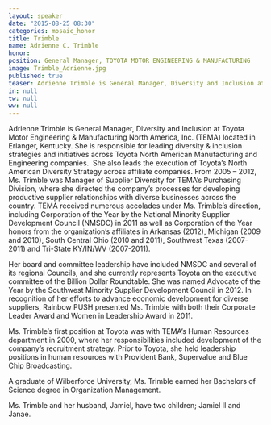 ```yaml
---
layout: speaker
date: "2015-08-25 08:30"
categories: mosaic_honor
title: Trimble
name: Adrienne C. Trimble
honor: 
position: General Manager, TOYOTA MOTOR ENGINEERING & MANUFACTURING
image: Trimble_Adrienne.jpg
published: true
teaser: Adrienne Trimble is General Manager, Diversity and Inclusion at Toyota Motor Engineering & Manufacturing North America, Inc. (TEMA) located in Erlanger, Kentucky.
in: null
tw: null
ww: null
---
```

Adrienne Trimble is General Manager, Diversity and Inclusion at Toyota Motor Engineering & Manufacturing North America, Inc. (TEMA) located in Erlanger, Kentucky. She is responsible for leading diversity & inclusion strategies and initiatives across Toyota North American Manufacturing and Engineering companies.  She also leads the execution of Toyota’s North American Diversity Strategy across affiliate companies.
From 2005 – 2012, Ms. Trimble was Manager of Supplier Diversity for TEMA’s Purchasing Division, where she directed the company’s processes for developing productive supplier relationships with diverse businesses across the country. TEMA received numerous accolades under Ms. Trimble’s direction, including Corporation of the Year by the National Minority Supplier Development Council (NMSDC) in 2011 as well as Corporation of the Year honors from the organization’s affiliates in Arkansas (2012), Michigan (2009 and 2010), South Central Ohio (2010 and 2011), Southwest Texas (2007-2011) and Tri-State KY/IN/WV (2007-2011).

Her board and committee leadership have included NMSDC and several of its regional Councils, and she currently represents Toyota on the executive committee of the Billion Dollar Roundtable. She was named Advocate of the Year by the Southwest Minority Supplier Development Council in 2012. In recognition of her efforts to advance economic development for diverse suppliers, Rainbow PUSH presented Ms. Trimble with both their Corporate Leader Award and Women in Leadership Award in 2011.

Ms. Trimble’s first position at Toyota was with TEMA’s Human Resources department in 2000, where her responsibilities included development of the company’s recruitment strategy. Prior to Toyota, she held leadership positions in human resources with Provident Bank, Supervalue and Blue Chip Broadcasting. 

A graduate of Wilberforce University, Ms. Trimble earned her Bachelors of Science degree in 
Organization Management. 

Ms. Trimble and her husband, Jamiel, have two children; Jamiel II and Janae.